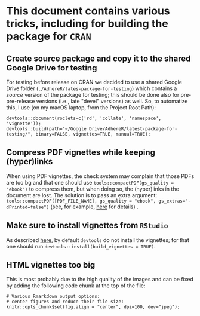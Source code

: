 # This document contains various tricks, including for building the package for `CRAN`

## Create source package and copy it to the shared Google Drive for testing

For testing before release on CRAN we decided to use a shared Google Drive folder (`./AdhereR/lates-package-for-testing`) which contains a *source* version of the package for testing; this should be done also for pre-pre-release versions (i.e., late "devel" versions) as well.
So, to automatize this, I use (on my macOS laptop, from the Project Root Path):
```
devtools::document(roclets=c('rd', 'collate', 'namespace', 'vignette'));
devtools::build(path="~/Google Drive/AdhereR/latest-package-for-testing/", binary=FALSE, vignettes=TRUE, manual=TRUE);
```


## Compress PDF vignettes while keeping (hyper)links

When using PDF vignettes, the check system may complain that those PDFs are too bg and that one should use `tools::compactPDF(gs_quality = "ebook")` to compress them, but when doing so, the (hyper)links in the document are lost.
The solution is to pass an extra argument: `tools::compactPDF([PDF_FILE_NAME], gs_quality = "ebook", gs_extras="-dPrinted=false")` (see, for example, [here](https://tex.stackexchange.com/questions/456896/set-the-print-flag-on-links-with-hyperref-to-preserve-them-with-ghostscript-9) for details) .


## Make sure to install vignettes from `RStudio`

As described [here](https://yihui.name/knitr/demo/vignette/), by default `devtools` do not install the vignettes; for that one should run `devtools::install(build_vignettes = TRUE)`.


## HTML vignettes too big

This is most probably due to the high quality of the images and can be fixed by adding the following code chunk at the top of the file:

```{r, echo=FALSE, message=FALSE, warning=FALSE, results='hide'}
# Various Rmarkdown output options:
# center figures and reduce their file size:
knitr::opts_chunk$set(fig.align = "center", dpi=100, dev="jpeg"); 
```



